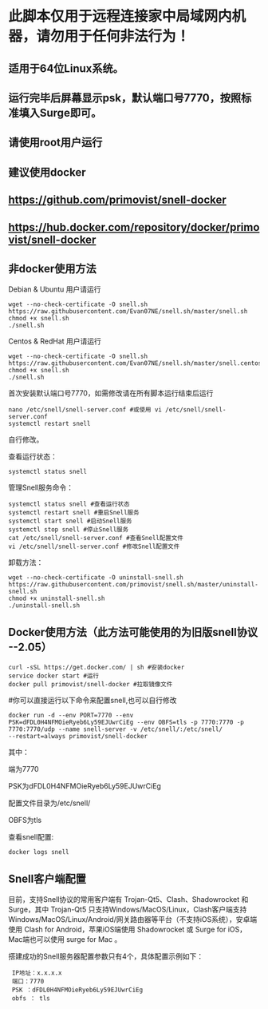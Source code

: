 # 此脚本仅用于远程连接家中局域网内机器，请勿用于任何非法行为！
## 适用于64位Linux系统。
## 运行完毕后屏幕显示psk，默认端口号7770，按照标准填入Surge即可。
## 请使用root用户运行
## 建议使用docker
## https://github.com/primovist/snell-docker
## https://hub.docker.com/repository/docker/primovist/snell-docker

## 非docker使用方法
Debian & Ubuntu 用户请运行

```
wget --no-check-certificate -O snell.sh https://raw.githubusercontent.com/Evan07NE/snell.sh/master/snell.sh
chmod +x snell.sh
./snell.sh
```

Centos & RedHat 用户请运行

```
wget --no-check-certificate -O snell.sh https://raw.githubusercontent.com/Evan07NE/snell.sh/master/snell.centos.sh
chmod +x snell.sh
./snell.sh
```

首次安装默认端口号7770，如需修改请在所有脚本运行结束后运行

```
nano /etc/snell/snell-server.conf #或使用 vi /etc/snell/snell-server.conf
systemctl restart snell
```

自行修改。

查看运行状态：

```
systemctl status snell
```

管理Snell服务命令：

```
systemctl status snell #查看运行状态
systemctl restart snell #重启Snell服务
systemctl start snell #启动Snell服务
systemctl stop snell #停止Snell服务
cat /etc/snell/snell-server.conf #查看Snell配置文件
vi /etc/snell/snell-server.conf #修改Snell配置文件
```

卸载方法：

```
wget --no-check-certificate -O uninstall-snell.sh https://raw.githubusercontent.com/primovist/snell.sh/master/uninstall-snell.sh
chmod +x uninstall-snell.sh
./uninstall-snell.sh
```

## Docker使用方法（此方法可能使用的为旧版snell协议 --2.05）
```
curl -sSL https://get.docker.com/ | sh #安装docker
service docker start #运行
docker pull primovist/snell-docker #拉取镜像文件
```

#你可以直接运行以下命令来配置snell,也可以自行修改
```
docker run -d --env PORT=7770 --env PSK=dFDL0H4NFMOieRyeb6Ly59EJUwrCiEg --env OBFS=tls -p 7770:7770 -p 7770:7770/udp --name snell-server -v /etc/snell/:/etc/snell/ 
--restart=always primovist/snell-docker
```
其中：

端为7770

PSK为dFDL0H4NFMOieRyeb6Ly59EJUwrCiEg

配置文件目录为/etc/snell/

OBFS为tls

查看snell配置:
```
docker logs snell
```


## Snell客户端配置
目前，支持Snell协议的常用客户端有 Trojan-Qt5、Clash、Shadowrocket 和 Surge，其中 Trojan-Qt5 只支持Windows/MacOS/Linux，Clash客户端支持Windows/MacOS/Linux/Android/网关路由器等平台（不支持iOS系统），安卓端使用 Clash for Android，苹果iOS端使用 Shadowrocket 或 Surge for iOS，Mac端也可以使用 surge for Mac 。

搭建成功的Snell服务器配置参数只有4个，具体配置示例如下：
```
 IP地址：x.x.x.x
 端口：7770
 PSK ：dFDL0H4NFMOieRyeb6Ly59EJUwrCiEg
 obfs ： tls
```
